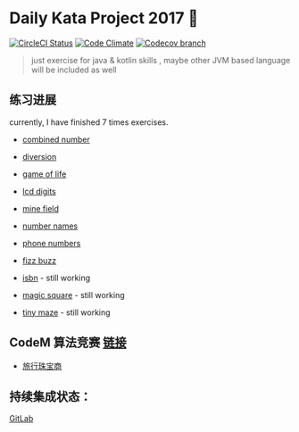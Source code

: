 # Daily Kata Project 2017 🥋
  [![CircleCI Status][circleci-image]][circleci-url]
  [![Code Climate][quality-image]][quality-url]
  [![Codecov branch][codecov-image]][codecov-url]

> just exercise for java & kotlin skills
>, maybe other JVM based language will be included as well

## 练习进展

currently, I have finished 7 times exercises.

 - [combined number](./docs/combinedNumber.md)
 - [diversion](./docs/diversion.md)
 - [game of life](./docs/gameOfLife.md)
 - [lcd digits](./docs/lcdDigits.md)
 - [mine field](./docs/mineField.md)
 - [number names](./docs/numberNames.md)
 - [phone numbers](./docs/phoneNumbers.md)
 - [fizz buzz](./docs/fizzBuzz.md)
 
 - [isbn](./docs/ISBN.md) - still working
 
 - [magic square](./docs/magicSquare.md) - still working
 - [tiny maze](./docs/tinyMaze.md) - still working
 
 
## CodeM 算法竞赛 [链接](https://www.nowcoder.com/question/next?pid=5754816&qid=108100&tid=9443699)

 - [旅行珠宝商](./docs/codem/travel.md)
 
 
## 持续集成状态：
 [GitLab](./docs/README_GITLAB.md)


[circleci-image]: https://img.shields.io/circleci/project/github/liuwill/daily-kata-2017/master.svg?style=flat-square
[circleci-url]: https://circleci.com/gh/liuwill/daily-kata-2017
[travis-image]: https://img.shields.io/travis/liuwill/daily-kata-2017/master.svg?style=flat-square
[travis-url]: https://travis-ci.org/liuwill/daily-kata-2017
[quality-image]: https://img.shields.io/codeclimate/github/liuwill/daily-kata-2017.svg?style=flat-square
[quality-url]: https://codeclimate.com/github/liuwill/daily-kata-2017
[appveyor-image]: https://img.shields.io/appveyor/ci/liuwill/daily-kata-2017/master.svg?style=flat-square
[appveyor-url]: https://ci.appveyor.com/project/liuwill/daily-kata-2017
[codecov-image]: https://img.shields.io/codecov/c/github/liuwill/daily-kata-2017.svg?style=flat-square
[codecov-url]: https://codecov.io/gh/liuwill/daily-kata-2017
